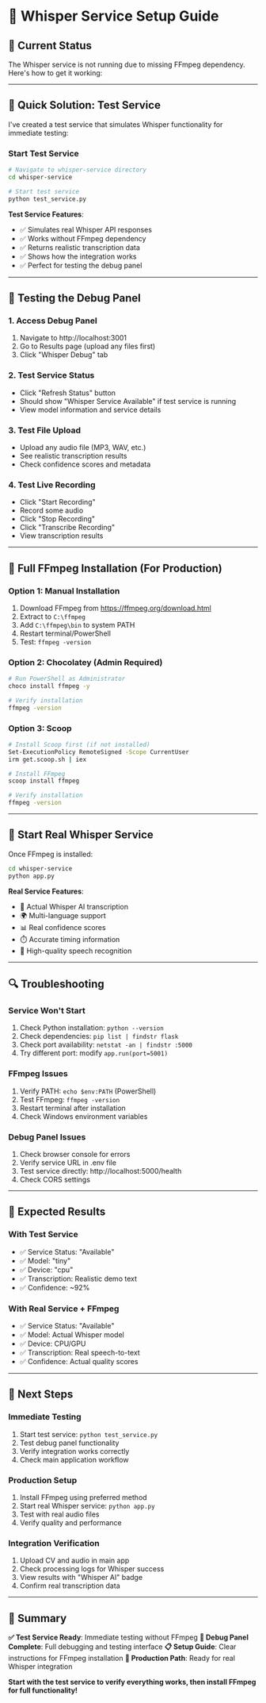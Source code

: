 # 🎤 Whisper Service Setup Guide

## 🎯 **Current Status**

The Whisper service is not running due to missing FFmpeg dependency. Here's how to get it working:

---

## 🔧 **Quick Solution: Test Service**

I've created a test service that simulates Whisper functionality for immediate testing:

### **Start Test Service**
```bash
# Navigate to whisper-service directory
cd whisper-service

# Start test service
python test_service.py
```

**Test Service Features**:
- ✅ Simulates real Whisper API responses
- ✅ Works without FFmpeg dependency
- ✅ Returns realistic transcription data
- ✅ Shows how the integration works
- ✅ Perfect for testing the debug panel

---

## 🚀 **Testing the Debug Panel**

### **1. Access Debug Panel**
1. Navigate to http://localhost:3001
2. Go to Results page (upload any files first)
3. Click "Whisper Debug" tab

### **2. Test Service Status**
- Click "Refresh Status" button
- Should show "Whisper Service Available" if test service is running
- View model information and service details

### **3. Test File Upload**
- Upload any audio file (MP3, WAV, etc.)
- See realistic transcription results
- Check confidence scores and metadata

### **4. Test Live Recording**
- Click "Start Recording"
- Record some audio
- Click "Stop Recording"
- Click "Transcribe Recording"
- View transcription results

---

## 🔧 **Full FFmpeg Installation (For Production)**

### **Option 1: Manual Installation**
1. Download FFmpeg from https://ffmpeg.org/download.html
2. Extract to `C:\ffmpeg`
3. Add `C:\ffmpeg\bin` to system PATH
4. Restart terminal/PowerShell
5. Test: `ffmpeg -version`

### **Option 2: Chocolatey (Admin Required)**
```bash
# Run PowerShell as Administrator
choco install ffmpeg -y

# Verify installation
ffmpeg -version
```

### **Option 3: Scoop**
```bash
# Install Scoop first (if not installed)
Set-ExecutionPolicy RemoteSigned -Scope CurrentUser
irm get.scoop.sh | iex

# Install FFmpeg
scoop install ffmpeg

# Verify installation
ffmpeg -version
```

---

## 🎯 **Start Real Whisper Service**

Once FFmpeg is installed:

```bash
cd whisper-service
python app.py
```

**Real Service Features**:
- 🎤 Actual Whisper AI transcription
- 🌍 Multi-language support
- 📊 Real confidence scores
- ⏱️ Accurate timing information
- 🎯 High-quality speech recognition

---

## 🔍 **Troubleshooting**

### **Service Won't Start**
1. Check Python installation: `python --version`
2. Check dependencies: `pip list | findstr flask`
3. Check port availability: `netstat -an | findstr :5000`
4. Try different port: modify `app.run(port=5001)`

### **FFmpeg Issues**
1. Verify PATH: `echo $env:PATH` (PowerShell)
2. Test FFmpeg: `ffmpeg -version`
3. Restart terminal after installation
4. Check Windows environment variables

### **Debug Panel Issues**
1. Check browser console for errors
2. Verify service URL in .env file
3. Test service directly: http://localhost:5000/health
4. Check CORS settings

---

## 🎯 **Expected Results**

### **With Test Service**
- ✅ Service Status: "Available"
- ✅ Model: "tiny"
- ✅ Device: "cpu"
- ✅ Transcription: Realistic demo text
- ✅ Confidence: ~92%

### **With Real Service + FFmpeg**
- ✅ Service Status: "Available"
- ✅ Model: Actual Whisper model
- ✅ Device: CPU/GPU
- ✅ Transcription: Real speech-to-text
- ✅ Confidence: Actual quality scores

---

## 🚀 **Next Steps**

### **Immediate Testing**
1. Start test service: `python test_service.py`
2. Test debug panel functionality
3. Verify integration works correctly
4. Check main application workflow

### **Production Setup**
1. Install FFmpeg using preferred method
2. Start real Whisper service: `python app.py`
3. Test with real audio files
4. Verify quality and performance

### **Integration Verification**
1. Upload CV and audio in main app
2. Check processing logs for Whisper success
3. View results with "Whisper AI" badge
4. Confirm real transcription data

---

## 🎯 **Summary**

**✅ Test Service Ready**: Immediate testing without FFmpeg
**🔧 Debug Panel Complete**: Full debugging and testing interface
**📋 Setup Guide**: Clear instructions for FFmpeg installation
**🚀 Production Path**: Ready for real Whisper integration

**Start with the test service to verify everything works, then install FFmpeg for full functionality!**
